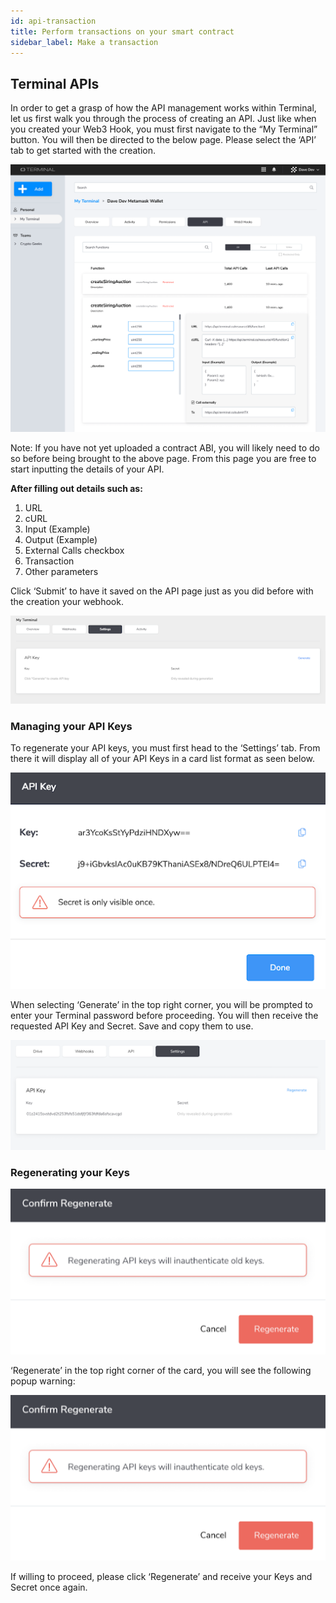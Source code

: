 ```yaml
---
id: api-transaction
title: Perform transactions on your smart contract
sidebar_label: Make a transaction
---
```


## Terminal APIs

In order to get a grasp of how the API management works within Terminal, let us first walk you through the process of creating an API. Just like when you created your Web3 Hook, you must first navigate to the “My Terminal” button. You will then be directed to the below page. Please select the ‘API’ tab to get started with the creation.

![login](assets/images/apis/apisa1.png)

Note: If you have not yet uploaded a contract ABI, you will likely need to do so before being brought to the above page. From this page you are free to start inputting the details of your API.

**After filling out details such as:**

1. URL
2. cURL
3. Input (Example)
4. Output (Example)
5. External Calls checkbox
6. Transaction
7. Other parameters

Click ‘Submit’ to have it saved on the API page just as you did before with the creation your webhook.

![login](assets/images/apis/apisa2.png)

### Managing your API Keys

To regenerate your API keys, you must first head to the ‘Settings’ tab. From there it will display all of your API Keys in a card list format as seen below.

![login](assets/images/apis/apisa3.png)

When selecting ‘Generate’ in the top right corner, you will be prompted to enter your Terminal password before proceeding. You will then receive the requested API Key and Secret. Save and copy them to use.

![login](assets/images/apis/apisa4.png)

### Regenerating your Keys

![login](assets/images/apis/apisa5.png)

‘Regenerate’ in the top right corner of the card, you will see the following popup warning:

![login](assets/images/apis/apisa5.png)

If willing to proceed, please click ‘Regenerate’ and receive your Keys and Secret once again.
